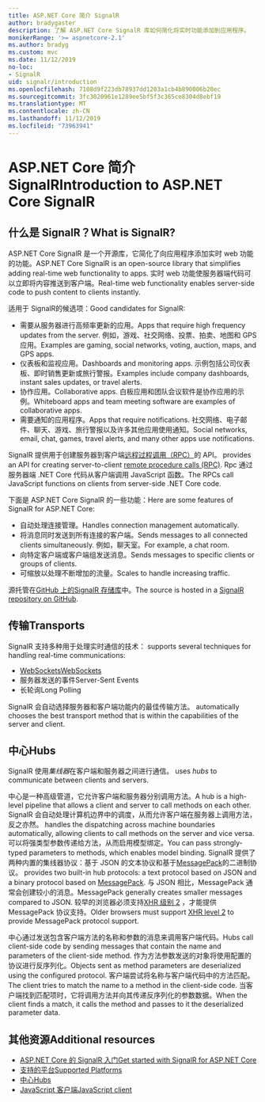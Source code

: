 ```yaml
---
title: ASP.NET Core 简介 SignalR
author: bradygaster
description: 了解 ASP.NET Core SignalR 库如何简化将实时功能添加到应用程序。
monikerRange: '>= aspnetcore-2.1'
ms.author: bradyg
ms.custom: mvc
ms.date: 11/12/2019
no-loc:
- SignalR
uid: signalr/introduction
ms.openlocfilehash: 7108d9f223db78937dd1203a1cb4b890006b20ec
ms.sourcegitcommit: 3fc3020961e1289ee5bf5f3c365ce8304d8ebf19
ms.translationtype: MT
ms.contentlocale: zh-CN
ms.lasthandoff: 11/12/2019
ms.locfileid: "73963941"
---
```

# <a name="introduction-to-aspnet-core-opno-locsignalr"></a><span data-ttu-id="338a1-103">ASP.NET Core 简介 SignalR</span><span class="sxs-lookup"><span data-stu-id="338a1-103">Introduction to ASP.NET Core SignalR</span></span>

## <a name="what-is-opno-locsignalr"></a><span data-ttu-id="338a1-104">什么是 SignalR？</span><span class="sxs-lookup"><span data-stu-id="338a1-104">What is SignalR?</span></span>

<span data-ttu-id="338a1-105">ASP.NET Core SignalR 是一个开源库，它简化了向应用程序添加实时 web 功能的功能。</span><span class="sxs-lookup"><span data-stu-id="338a1-105">ASP.NET Core SignalR is an open-source library that simplifies adding real-time web functionality to apps.</span></span> <span data-ttu-id="338a1-106">实时 web 功能使服务器端代码可以立即将内容推送到客户端。</span><span class="sxs-lookup"><span data-stu-id="338a1-106">Real-time web functionality enables server-side code to push content to clients instantly.</span></span>

<span data-ttu-id="338a1-107">适用于 SignalR的候选项：</span><span class="sxs-lookup"><span data-stu-id="338a1-107">Good candidates for SignalR:</span></span>

* <span data-ttu-id="338a1-108">需要从服务器进行高频率更新的应用。</span><span class="sxs-lookup"><span data-stu-id="338a1-108">Apps that require high frequency updates from the server.</span></span> <span data-ttu-id="338a1-109">例如，游戏、社交网络、投票、拍卖、地图和 GPS 应用。</span><span class="sxs-lookup"><span data-stu-id="338a1-109">Examples are gaming, social networks, voting, auction, maps, and GPS apps.</span></span>
* <span data-ttu-id="338a1-110">仪表板和监视应用。</span><span class="sxs-lookup"><span data-stu-id="338a1-110">Dashboards and monitoring apps.</span></span> <span data-ttu-id="338a1-111">示例包括公司仪表板、即时销售更新或旅行警报。</span><span class="sxs-lookup"><span data-stu-id="338a1-111">Examples include company dashboards, instant sales updates, or travel alerts.</span></span>
* <span data-ttu-id="338a1-112">协作应用。</span><span class="sxs-lookup"><span data-stu-id="338a1-112">Collaborative apps.</span></span> <span data-ttu-id="338a1-113">白板应用和团队会议软件是协作应用的示例。</span><span class="sxs-lookup"><span data-stu-id="338a1-113">Whiteboard apps and team meeting software are examples of collaborative apps.</span></span>
* <span data-ttu-id="338a1-114">需要通知的应用程序。</span><span class="sxs-lookup"><span data-stu-id="338a1-114">Apps that require notifications.</span></span> <span data-ttu-id="338a1-115">社交网络、电子邮件、聊天、游戏、旅行警报以及许多其他应用使用通知。</span><span class="sxs-lookup"><span data-stu-id="338a1-115">Social networks, email, chat, games, travel alerts, and many other apps use notifications.</span></span>

SignalR<span data-ttu-id="338a1-116"> 提供用于创建服务器到客户端[远程过程调用（RPC）](https://wikipedia.org/wiki/Remote_procedure_call)的 API。</span><span class="sxs-lookup"><span data-stu-id="338a1-116"> provides an API for creating server-to-client [remote procedure calls (RPC)](https://wikipedia.org/wiki/Remote_procedure_call).</span></span> <span data-ttu-id="338a1-117">Rpc 通过服务器端 .NET Core 代码从客户端调用 JavaScript 函数。</span><span class="sxs-lookup"><span data-stu-id="338a1-117">The RPCs call JavaScript functions on clients from server-side .NET Core code.</span></span>

<span data-ttu-id="338a1-118">下面是 ASP.NET Core SignalR 的一些功能：</span><span class="sxs-lookup"><span data-stu-id="338a1-118">Here are some features of SignalR for ASP.NET Core:</span></span>

* <span data-ttu-id="338a1-119">自动处理连接管理。</span><span class="sxs-lookup"><span data-stu-id="338a1-119">Handles connection management automatically.</span></span>
* <span data-ttu-id="338a1-120">将消息同时发送到所有连接的客户端。</span><span class="sxs-lookup"><span data-stu-id="338a1-120">Sends messages to all connected clients simultaneously.</span></span> <span data-ttu-id="338a1-121">例如，聊天室。</span><span class="sxs-lookup"><span data-stu-id="338a1-121">For example, a chat room.</span></span>
* <span data-ttu-id="338a1-122">向特定客户端或客户端组发送消息。</span><span class="sxs-lookup"><span data-stu-id="338a1-122">Sends messages to specific clients or groups of clients.</span></span>
* <span data-ttu-id="338a1-123">可缩放以处理不断增加的流量。</span><span class="sxs-lookup"><span data-stu-id="338a1-123">Scales to handle increasing traffic.</span></span>

<span data-ttu-id="338a1-124">源托管在[GitHub 上的SignalR 存储库](https://github.com/aspnet/AspNetCore/tree/master/src/SignalR)中。</span><span class="sxs-lookup"><span data-stu-id="338a1-124">The source is hosted in a [SignalR repository on GitHub](https://github.com/aspnet/AspNetCore/tree/master/src/SignalR).</span></span>

## <a name="transports"></a><span data-ttu-id="338a1-125">传输</span><span class="sxs-lookup"><span data-stu-id="338a1-125">Transports</span></span>

SignalR<span data-ttu-id="338a1-126"> 支持多种用于处理实时通信的技术：</span><span class="sxs-lookup"><span data-stu-id="338a1-126"> supports several techniques for handling real-time communications:</span></span>

* [<span data-ttu-id="338a1-127">WebSockets</span><span class="sxs-lookup"><span data-stu-id="338a1-127">WebSockets</span></span>](https://tools.ietf.org/html/rfc7118)
* <span data-ttu-id="338a1-128">服务器发送的事件</span><span class="sxs-lookup"><span data-stu-id="338a1-128">Server-Sent Events</span></span>
* <span data-ttu-id="338a1-129">长轮询</span><span class="sxs-lookup"><span data-stu-id="338a1-129">Long Polling</span></span>

SignalR<span data-ttu-id="338a1-130"> 会自动选择服务器和客户端功能内的最佳传输方法。</span><span class="sxs-lookup"><span data-stu-id="338a1-130"> automatically chooses the best transport method that is within the capabilities of the server and client.</span></span>

## <a name="hubs"></a><span data-ttu-id="338a1-131">中心</span><span class="sxs-lookup"><span data-stu-id="338a1-131">Hubs</span></span>

SignalR<span data-ttu-id="338a1-132"> 使用*集线器*在客户端和服务器之间进行通信。</span><span class="sxs-lookup"><span data-stu-id="338a1-132"> uses *hubs* to communicate between clients and servers.</span></span>

<span data-ttu-id="338a1-133">中心是一种高级管道，它允许客户端和服务器分别调用方法。</span><span class="sxs-lookup"><span data-stu-id="338a1-133">A hub is a high-level pipeline that allows a client and server to call methods on each other.</span></span> SignalR<span data-ttu-id="338a1-134"> 会自动处理计算机边界中的调度，从而允许客户端在服务器上调用方法，反之亦然。</span><span class="sxs-lookup"><span data-stu-id="338a1-134"> handles the dispatching across machine boundaries automatically, allowing clients to call methods on the server and vice versa.</span></span> <span data-ttu-id="338a1-135">可以将强类型参数传递给方法，从而启用模型绑定。</span><span class="sxs-lookup"><span data-stu-id="338a1-135">You can pass strongly-typed parameters to methods, which enables model binding.</span></span> SignalR<span data-ttu-id="338a1-136"> 提供了两种内置的集线器协议：基于 JSON 的文本协议和基于[MessagePack](https://msgpack.org/)的二进制协议。</span><span class="sxs-lookup"><span data-stu-id="338a1-136"> provides two built-in hub protocols: a text protocol based on JSON and a binary protocol based on [MessagePack](https://msgpack.org/).</span></span>  <span data-ttu-id="338a1-137">与 JSON 相比，MessagePack 通常会创建较小的消息。</span><span class="sxs-lookup"><span data-stu-id="338a1-137">MessagePack generally creates smaller messages compared to JSON.</span></span> <span data-ttu-id="338a1-138">较早的浏览器必须支持[XHR 级别 2](https://caniuse.com/#feat=xhr2) ，才能提供 MessagePack 协议支持。</span><span class="sxs-lookup"><span data-stu-id="338a1-138">Older browsers must support [XHR level 2](https://caniuse.com/#feat=xhr2) to provide MessagePack protocol support.</span></span>

<span data-ttu-id="338a1-139">中心通过发送包含客户端方法的名称和参数的消息来调用客户端代码。</span><span class="sxs-lookup"><span data-stu-id="338a1-139">Hubs call client-side code by sending messages that contain the name and parameters of the client-side method.</span></span> <span data-ttu-id="338a1-140">作为方法参数发送的对象将使用配置的协议进行反序列化。</span><span class="sxs-lookup"><span data-stu-id="338a1-140">Objects sent as method parameters are deserialized using the configured protocol.</span></span> <span data-ttu-id="338a1-141">客户端尝试将名称与客户端代码中的方法匹配。</span><span class="sxs-lookup"><span data-stu-id="338a1-141">The client tries to match the name to a method in the client-side code.</span></span> <span data-ttu-id="338a1-142">当客户端找到匹配项时，它将调用方法并向其传递反序列化的参数数据。</span><span class="sxs-lookup"><span data-stu-id="338a1-142">When the client finds a match, it calls the method and passes to it the deserialized parameter data.</span></span>

## <a name="additional-resources"></a><span data-ttu-id="338a1-143">其他资源</span><span class="sxs-lookup"><span data-stu-id="338a1-143">Additional resources</span></span>

* <span data-ttu-id="338a1-144">[ASP.NET Core 的 SignalR 入门](xref:tutorials/signalr)</span><span class="sxs-lookup"><span data-stu-id="338a1-144">[Get started with SignalR for ASP.NET Core](xref:tutorials/signalr)</span></span>
* [<span data-ttu-id="338a1-145">支持的平台</span><span class="sxs-lookup"><span data-stu-id="338a1-145">Supported Platforms</span></span>](xref:signalr/supported-platforms)
* [<span data-ttu-id="338a1-146">中心</span><span class="sxs-lookup"><span data-stu-id="338a1-146">Hubs</span></span>](xref:signalr/hubs)
* [<span data-ttu-id="338a1-147">JavaScript 客户端</span><span class="sxs-lookup"><span data-stu-id="338a1-147">JavaScript client</span></span>](xref:signalr/javascript-client)
